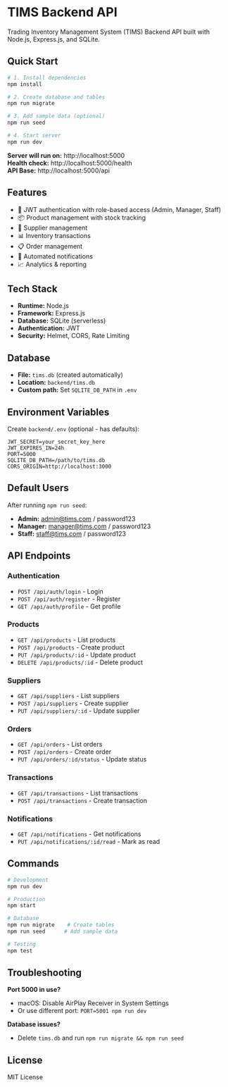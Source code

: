 # TIMS Backend API

Trading Inventory Management System (TIMS) Backend API built with Node.js, Express.js, and SQLite.

## Quick Start

```bash
# 1. Install dependencies
npm install

# 2. Create database and tables
npm run migrate

# 3. Add sample data (optional)
npm run seed

# 4. Start server
npm run dev
```

**Server will run on:** http://localhost:5000  
**Health check:** http://localhost:5000/health  
**API Base:** http://localhost:5000/api

## Features

- 🔐 JWT authentication with role-based access (Admin, Manager, Staff)
- 📦 Product management with stock tracking
- 🏢 Supplier management
- 📊 Inventory transactions
- 📋 Order management
- 🔔 Automated notifications
- 📈 Analytics & reporting

## Tech Stack

- **Runtime:** Node.js
- **Framework:** Express.js
- **Database:** SQLite (serverless)
- **Authentication:** JWT
- **Security:** Helmet, CORS, Rate Limiting

## Database

- **File:** `tims.db` (created automatically)
- **Location:** `backend/tims.db`
- **Custom path:** Set `SQLITE_DB_PATH` in `.env`

## Environment Variables

Create `backend/.env` (optional - has defaults):

```env
JWT_SECRET=your_secret_key_here
JWT_EXPIRES_IN=24h
PORT=5000
SQLITE_DB_PATH=/path/to/tims.db
CORS_ORIGIN=http://localhost:3000
```

## Default Users

After running `npm run seed`:

- **Admin:** admin@tims.com / password123
- **Manager:** manager@tims.com / password123  
- **Staff:** staff@tims.com / password123

## API Endpoints

### Authentication
- `POST /api/auth/login` - Login
- `POST /api/auth/register` - Register
- `GET /api/auth/profile` - Get profile

### Products
- `GET /api/products` - List products
- `POST /api/products` - Create product
- `PUT /api/products/:id` - Update product
- `DELETE /api/products/:id` - Delete product

### Suppliers
- `GET /api/suppliers` - List suppliers
- `POST /api/suppliers` - Create supplier
- `PUT /api/suppliers/:id` - Update supplier

### Orders
- `GET /api/orders` - List orders
- `POST /api/orders` - Create order
- `PUT /api/orders/:id/status` - Update status

### Transactions
- `GET /api/transactions` - List transactions
- `POST /api/transactions` - Create transaction

### Notifications
- `GET /api/notifications` - Get notifications
- `PUT /api/notifications/:id/read` - Mark as read

## Commands

```bash
# Development
npm run dev

# Production
npm start

# Database
npm run migrate    # Create tables
npm run seed      # Add sample data

# Testing
npm test
```

## Troubleshooting

**Port 5000 in use?**
- macOS: Disable AirPlay Receiver in System Settings
- Or use different port: `PORT=5001 npm run dev`

**Database issues?**
- Delete `tims.db` and run `npm run migrate && npm run seed`

## License

MIT License